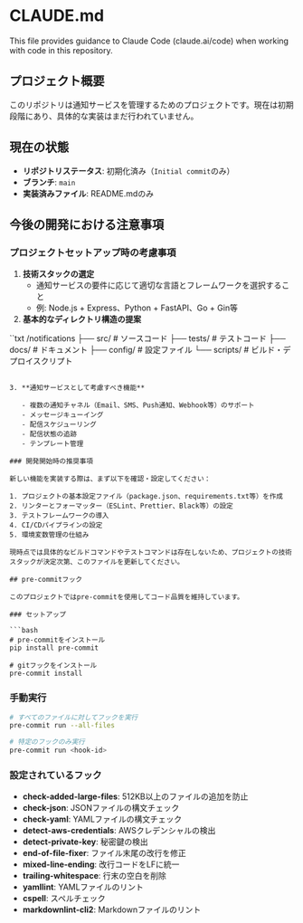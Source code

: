 # CLAUDE.md

This file provides guidance to Claude Code (claude.ai/code) when working with code in this repository.

## プロジェクト概要

このリポジトリは通知サービスを管理するためのプロジェクトです。現在は初期段階にあり、具体的な実装はまだ行われていません。

## 現在の状態

- **リポジトリステータス**: 初期化済み（`Initial commit`のみ）
- **ブランチ**: `main`
- **実装済みファイル**: README.mdのみ

## 今後の開発における注意事項

### プロジェクトセットアップ時の考慮事項

1. **技術スタックの選定**
   - 通知サービスの要件に応じて適切な言語とフレームワークを選択すること
   - 例: Node.js + Express、Python + FastAPI、Go + Gin等
2. **基本的なディレクトリ構造の提案**

``txt
/notifications
├── src/          # ソースコード
├── tests/        # テストコード
├── docs/         # ドキュメント
├── config/       # 設定ファイル
└── scripts/      # ビルド・デプロイスクリプト

```

3. **通知サービスとして考慮すべき機能**

   - 複数の通知チャネル（Email、SMS、Push通知、Webhook等）のサポート
   - メッセージキューイング
   - 配信スケジューリング
   - 配信状態の追跡
   - テンプレート管理

### 開発開始時の推奨事項

新しい機能を実装する際は、まず以下を確認・設定してください：

1. プロジェクトの基本設定ファイル（package.json、requirements.txt等）を作成
2. リンターとフォーマッター（ESLint、Prettier、Black等）の設定
3. テストフレームワークの導入
4. CI/CDパイプラインの設定
5. 環境変数管理の仕組み

現時点では具体的なビルドコマンドやテストコマンドは存在しないため、プロジェクトの技術スタックが決定次第、このファイルを更新してください。

## pre-commitフック

このプロジェクトではpre-commitを使用してコード品質を維持しています。

### セットアップ

```bash
# pre-commitをインストール
pip install pre-commit

# gitフックをインストール
pre-commit install
```

### 手動実行

```bash
# すべてのファイルに対してフックを実行
pre-commit run --all-files

# 特定のフックのみ実行
pre-commit run <hook-id>
```

### 設定されているフック

- **check-added-large-files**: 512KB以上のファイルの追加を防止
- **check-json**: JSONファイルの構文チェック
- **check-yaml**: YAMLファイルの構文チェック
- **detect-aws-credentials**: AWSクレデンシャルの検出
- **detect-private-key**: 秘密鍵の検出
- **end-of-file-fixer**: ファイル末尾の改行を修正
- **mixed-line-ending**: 改行コードをLFに統一
- **trailing-whitespace**: 行末の空白を削除
- **yamllint**: YAMLファイルのリント
- **cspell**: スペルチェック
- **markdownlint-cli2**: Markdownファイルのリント
